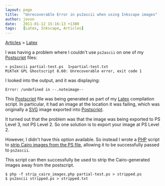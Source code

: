 ```yaml
---
layout: page
title:  "Unrecoverable Error in ps2ascii when using Inkscape images"
author: jevon
date:   2011-01-12 15:16:13 +1300
tags:   [Latex, Inkscape, Articles]
---
```


[Articles](articles.md) > [Latex](latex.md)

I was having a problem where I couldn't use `ps2ascii` on one of my [Postscript](postscript.md) files:

```
> ps2ascii partial-test.ps  1>partial-test.txt
MiKTeX GPL Ghostscript 8.60: Unrecoverable error, exit code 1
```

I looked into the output, and it was displaying:

`Error: /undefined in --.noteimage--`

This [Postscript](postscript.md) file was being generated as part of my [Latex](latex.md) compilation script. In particular, it had an image at the location it was failing, which was originally a [SVG](svg.md) image exported into [Postscript](postscript.md).

It turned out that the problem was that the image was being exported to PS Level 3, not PS Level 2. So one solution is to export your image at PS Level 2.

However, I didn't have this option available. So instead I wrote a [PHP](php.md) script to <a href="http://code.google.com/p/iaml/source/browse/trunk/org.openiaml.docs.tools/latex/strip_cairo_images.php?spec=svn2546&r=2546">strip Cairo images from the PS file</a>, allowing it to be successfully passed to `ps2ascii`.

This script can then successfully be used to strip the Cairo-generated images away from the postscript.

```
$ php -f strip_cairo_images.php partial-test.ps > stripped.ps
$ ps2ascii stripped.ps > stripped.txt
```
